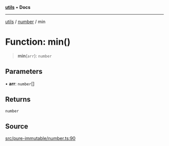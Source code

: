 [**utils**](../../../README.md) • **Docs**

***

[utils](../../../globals.md) / [number](../README.md) / min

# Function: min()

> **min**(`arr`): `number`

## Parameters

• **arr**: `number`[]

## Returns

`number`

## Source

[src/pure-immutable/number.ts:90](https://github.com/alpinisme/utils/blob/825f78da0ace828df12ea4d598fd95fa96ee25f5/src/pure-immutable/number.ts#L90)
